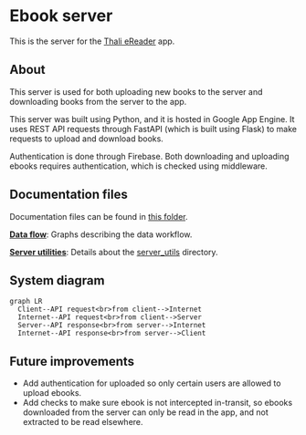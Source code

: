 # Ebook server

This is the server for the [Thali eReader](https://github.com/TheOmnimax/ereader) app.

## About

This server is used for both uploading new books to the server and downloading books from the server to the app.

This server was built using Python, and it is hosted in Google App Engine. It uses REST API requests through FastAPI (which is built using Flask) to make requests to upload and download books.

Authentication is done through Firebase. Both downloading and uploading ebooks requires authentication, which is checked using middleware.

## Documentation files

Documentation files can be found in [this folder](/docs).

**[Data flow](/docs/data_flow.md)**: Graphs describing the data workflow.

**[Server utilities](/docs/server_utils.md)**: Details about the [server_utils](https://github.com/TheOmnimax/ebook-server/tree/main/server_utils) directory.

## System diagram

```mermaid
graph LR
  Client--API request<br>from client-->Internet
  Internet--API request<br>from client-->Server
  Server--API response<br>from server-->Internet
  Internet--API response<br>from server-->Client
```

## Future improvements

 * Add authentication for uploaded so only certain users are allowed to upload ebooks.
 * Add checks to make sure ebook is not intercepted in-transit, so ebooks downloaded from the server can only be read in the app, and not extracted to be read elsewhere.
